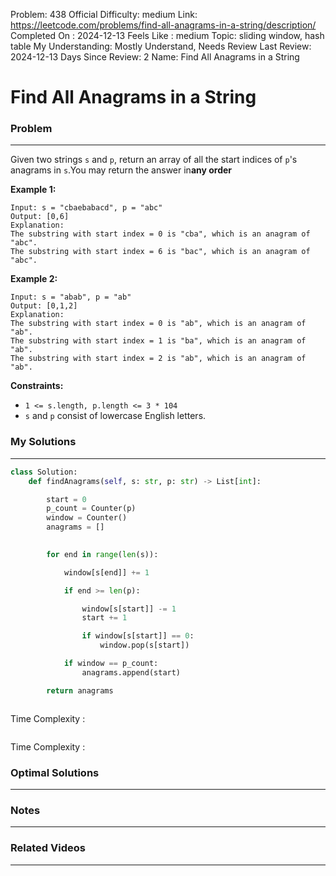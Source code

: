 Problem: 438
Official Difficulty: medium
Link: https://leetcode.com/problems/find-all-anagrams-in-a-string/description/
Completed On : 2024-12-13
Feels Like : medium
Topic: sliding window, hash table
My Understanding: Mostly Understand, Needs Review
Last Review: 2024-12-13
Days Since Review: 2
Name: Find All Anagrams in a String

# Find All Anagrams in a String
### Problem
___
Given two strings `s` and `p`, return an array of all the start indices of `p`'s
anagrams in `s`.You may return the answer in**any order**

**Example 1:**
```plain text
Input: s = "cbaebabacd", p = "abc"
Output: [0,6]
Explanation:
The substring with start index = 0 is "cba", which is an anagram of "abc".
The substring with start index = 6 is "bac", which is an anagram of "abc".
```
**Example 2:**
```plain text
Input: s = "abab", p = "ab"
Output: [0,1,2]
Explanation:
The substring with start index = 0 is "ab", which is an anagram of "ab".
The substring with start index = 1 is "ba", which is an anagram of "ab".
The substring with start index = 2 is "ab", which is an anagram of "ab".
```
**Constraints:**
- `1 <= s.length, p.length <= 3 * 104`
- `s` and `p` consist of lowercase English letters.
### My Solutions
___
```python
class Solution:
    def findAnagrams(self, s: str, p: str) -> List[int]:

        start = 0
        p_count = Counter(p)
        window = Counter()
        anagrams = []
        

        for end in range(len(s)):

            window[s[end]] += 1

            if end >= len(p):

                window[s[start]] -= 1
                start += 1

                if window[s[start]] == 0:
                    window.pop(s[start])

            if window == p_count:
                anagrams.append(start)

        return anagrams



```

Time Complexity :
```python

```

Time Complexity : 
### Optimal Solutions
___

### Notes
___
 
### Related Videos 
___
[]()
